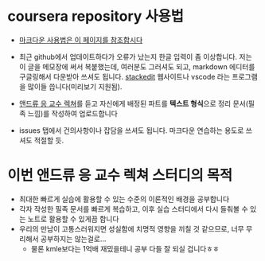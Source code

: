 # coursera repository 사용법

* [마크다운 사용법은 이 페이지를 참조합시다](https://gist.github.com/ihoneymon/652be052a0727ad59601)

* 최근 github에서 업데이트하다가 오류가 났는지 한글 입력이 좀 이상합니다. 저는 이 글을 메모장에 써서 복붙했는데, 여러분도 그러셔도 되고, markdown 에디터를 구글링해서 다운받아 쓰셔도 됩니다. [stackedit](https://stackedit.io/) 웹사이트나 vscode 라는 프로그램을 많이들 씁니다(미리보기 지원됨).

* [앤드류 응 교수 렉쳐](www.coursera.org/learn/machine-learning)를 듣고 자신에게 배정된 파트를 **텍스트 형식**으로 정리 문서(필족 느낌)를 작성하여 업로드합니다

* issues 탭에서 건의사항이나 잡담을 쓰셔도 됩니다. 마크다운 연습하는 용도로 쓰셔도 적절할 듯.


# 이번 앤드류 응 교수 렉쳐 스터디의 목적

* 최대한 빠르게 실습에 활용할 수 있는 수준의 이론적인 배경을 공부합니다
* 각자 작성한 필족 문서를 빠르게 복습하고, 이후 실습 스터디에서 다시 들춰볼 수 있는 노트로 활용할 수 있게끔 합니다
* 우리의 만남이 고통스러워지면 성실함에 치명적 영향을 끼칠 것 같으므로, 너무 무리해서 공부하지는 않는걸로... 
    * 물론 kmle보다는 1억배 재밌을테니 공부 다들 잘 되실 겁니다ㅎㅎ
